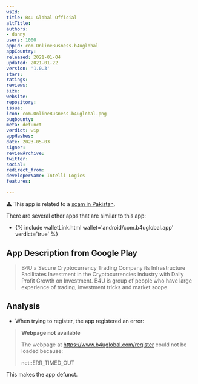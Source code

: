 ```yaml
---
wsId: 
title: B4U Global Official
altTitle: 
authors:
- danny
users: 1000
appId: com.OnlineBusness.b4uglobal
appCountry: 
released: 2021-01-04
updated: 2021-01-22
version: '1.0.3'
stars: 
ratings: 
reviews: 
size: 
website: 
repository: 
issue: 
icon: com.OnlineBusness.b4uglobal.png
bugbounty: 
meta: defunct
verdict: wip
appHashes: 
date: 2023-05-03
signer: 
reviewArchive: 
twitter: 
social: 
redirect_from: 
developerName: Intelli Logics
features: 

---
```


⚠️ This app is related to a [scam in Pakistan](https://www.samaaenglish.tv/news/2428879). 

There are several other apps that are similar to this app: 

- {% include walletLink.html wallet='android/com.b4uglobal.app' verdict='true' %}

## App Description from Google Play 

> B4U a Secure Cryptocurrency Trading Company its Infrastructure Facilitates Investment in the Cryptocurrencies industry with Daily Profit Growth on Investment. B4U is group of people who have large experience of trading, investment tricks and market scope.

## Analysis 

- When trying to register, the app registered an error: 

> **Webpage not available**
>
> The webpage at https://www.b4uglobal.com/register could not be loaded because:
>
> net::ERR_TIMED_OUT

This makes the app defunct.
